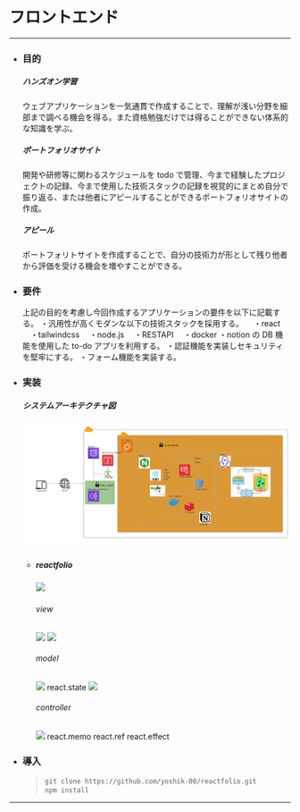 # フロントエンド

---

- ### 目的

  ##### ハンズオン学習

  ウェブアプリケーションを一気通貫で作成することで、理解が浅い分野を細部まで調べる機会を得る。また資格勉強だけでは得ることができない体系的な知識を学ぶ。

  ##### ポートフォリオサイト

  開発や研修等に関わるスケジュールを todo で管理、今まで経験したプロジェクトの記録、今まで使用した技術スタックの記録を視覚的にまとめ自分で振り返る、または他者にアピールすることができるポートフォリオサイトの作成。

  ##### アピール

  ポートフォリトサイトを作成することで、自分の技術力が形として残り他者から評価を受ける機会を増やすことができる。

- ### 要件
  上記の目的を考慮し今回作成するアプリケーションの要件を以下に記載する。
  ・汎用性が高くモダンな以下の技術スタックを採用する。
  　・react
  　・tailwindcss
  　・node.js
  　・RESTAPI
  　・docker
  ・notion の DB 機能を使用した to-do アプリを利用する。
  ・認証機能を実装しセキュリティを堅牢にする。
  ・フォーム機能を実装する。
- ### 実装

  ##### システムアーキテクチャ図

  ![alt text](architecture.png)

  - ##### reactfolio

    <img src="https://img.shields.io/badge/Vite-B73BFE?style=for-the-badge&logo=vite&logoColor=FFD62E" />

    ###### view

      <img src="https://img.shields.io/badge/React-20232A?style=for-the-badge&logo=react&logoColor=61DAFB" />
      <img src="https://img.shields.io/badge/Tailwind_CSS-38B2AC?style=for-the-badge&logo=tailwind-css&logoColor=white" />

    ###### model

      <img src="https://img.shields.io/badge/Redux-593D88?style=for-the-badge&logo=redux&logoColor=white" />
      react.state<img src="" />
      <img src="https://img.shields.io/badge/json-5E5C5C?style=for-the-badge&logo=json&logoColor=white" />

    ###### controller

      <img src="https://img.shields.io/badge/React_Router-CA4245?style=for-the-badge&logo=react-router&logoColor=white" />
      react.memo<img src="" />
      react.ref<img src="" />
      react.effect<img src="" />

- ### 導入
  > ```
  > git clone https://github.com/yoshik-00/reactfolio.git
  > npm install
  > ```

---
